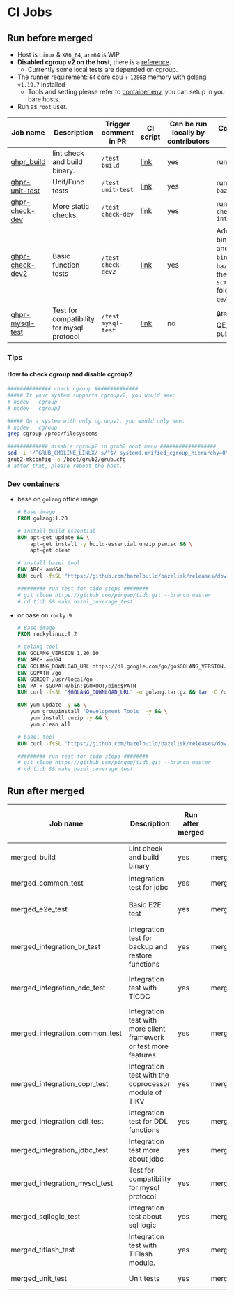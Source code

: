 CI Jobs
===

## Run before merged

- Host is `Linux` & `X86_64`, `arm64` is WIP.
- **Disabled cgroup v2 on the host**, there is a [reference](#how-to-check-cgroup-and-disable-cgroup2).
  - Currently some local tests are depended on cgroup.
- The runner requirement: `64` core cpu + `128GB` memory with golang `v1.19.7` installed
  - Tools and setting please refer to [container env](#dev-containers), you can setup in you bare hosts.
- Run as `root` user.
 
| Job name                                                            | Description                               | Trigger comment in PR | CI script                                                     | Can be run locally by contributors | Core Instructions to run locally                                                                                                                                                                                                                                                               |
| ------------------------------------------------------------------- | ----------------------------------------- | --------------------- | ------------------------------------------------------------- | ---------------------------------- | ---------------------------------------------------------------------------------------------------------------------------------------------------------------------------------------------------------------------------------------------------------------------------------------------- |
| [ghpr_build](/jobs/pingcap/tidb/latest/ghpr_build.groovy)           | lint check and build binary.              | `/test build`         | [link](/pipelines/pingcap/tidb/latest/ghpr_build.groovy)      | yes                                | run `make bazel_build`                                                                                                                                                                                                                                                                         |
| [ghpr-unit-test](/jobs/pingcap/tidb/latest/ghpr_unit_test.groovy)   | Unit/Func tests                           | `/test unit-test`     | [link](/pipelines/pingcap/tidb/latest/ghpr_unit_test.groovy)  | yes                                | run `make bazel_coverage_test`                                                                                                                                                                                                                                                                 | yes |
| [ghpr-check-dev](/jobs/pingcap/tidb/latest/ghpr_check.groovy)       | More static checks.                       | `/test check-dev`     | [link](/pipelines/pingcap/tidb/latest/ghpr_check.groovy)      | yes                                | run `make gogenerate check integrationtest`                                                                                                                                                                                                                                                        |
| [ghpr-check-dev2](/jobs/pingcap/tidb/latest/ghpr_check2.groovy)     | Basic function tests                      | `/test check-dev2`    | [link](/pipelines/pingcap/tidb/latest/ghpr_check2.groovy)     | yes                                | Add component binaries `tikv-server` and `pd-server` to the `bin/` dir after `make bazel_build`, then run the scripts in `scripts/pingcap/tidb` folder of  `pingcap-qe/ci` repo, [detail](https://github.com/PingCAP-QE/ci/blob/main/pipelines/pingcap/tidb/latest/ghpr_check2.groovy#L79-L86) |
| [ghpr-mysql-test](/jobs/pingcap/tidb/latest/ghpr_mysql_test.groovy) | Test for compatibility for mysql protocol | `/test mysql-test`    | [link](/pipelines/pingcap/tidb/latest/ghpr_mysql_test.groovy) | no                                 | 🔒test repo(PingCAP-QE/tidb-test) not public                                                                                                                                                                                                                                                       |


### Tips

#### How to check cgroup and disable cgroup2

```bash
############## check cgroup ##############
##### If your system supports cgroupv2, you would see:
# nodev   cgroup
# nodev   cgroup2

##### On a system with only cgroupv1, you would only see:
# nodev   cgroup
grep cgroup /proc/filesystems

############# disable cgroup2 in grub2 boot menu ################## 
sed -i '/^GRUB_CMDLINE_LINUX/ s/"$/ systemd.unified_cgroup_hierarchy=0"/' /etc/default/grub
grub2-mkconfig -o /boot/grub2/grub.cfg
# after that, please reboot the host.
```

### Dev containers

- base on `golang` office image
    ```Dockerfile
    # Base image
    FROM golang:1.20

    # install build essential
    RUN apt-get update && \
        apt-get install -y build-essential unzip psmisc && \
        apt-get clean

    # install bazel tool
    ENV ARCH amd64    
    RUN curl -fsSL "https://github.com/bazelbuild/bazelisk/releases/download/v1.16.0/bazelisk-linux-${ARCH}" -o /usr/local/bin/bazel && chmod +x /usr/local/bin/bazel

    ######### run test for tidb steps ########
    # git clone https://github.com/pingap/tidb.git --branch master
    # cd tidb && make bazel_coverage_test
    ```
- or base on `rocky:9`
    ```Dockerfile
    # Base image
    FROM rockylinux:9.2

    # golang tool
    ENV GOLANG_VERSION 1.20.10
    ENV ARCH amd64
    ENV GOLANG_DOWNLOAD_URL https://dl.google.com/go/go$GOLANG_VERSION.linux-$ARCH.tar.gz
    ENV GOPATH /go
    ENV GOROOT /usr/local/go
    ENV PATH $GOPATH/bin:$GOROOT/bin:$PATH
    RUN curl -fsSL "$GOLANG_DOWNLOAD_URL" -o golang.tar.gz && tar -C /usr/local -xzf golang.tar.gz && rm golang.tar.gz    

    RUN yum update -y && \
        yum groupinstall 'Development Tools' -y && \
        yum install unzip -y && \
        yum clean all        

    # bazel tool
    RUN curl -fsSL "https://github.com/bazelbuild/bazelisk/releases/download/v1.16.0/bazelisk-linux-${ARCH}" -o /usr/local/bin/bazel && chmod +x /usr/local/bin/bazel

    ######### run test for tidb steps ########
    # git clone https://github.com/pingap/tidb.git --branch master
    # cd tidb && make bazel_coverage_test
    ```

## Run after merged

| Job name                       | Description                                                       | Run after merged | CI script                             | Core Instructions to run locally                                                                                                                                                                                                       | Can be run locally by contributors | Trigger comment in pull request |
| ------------------------------ | ----------------------------------------------------------------- | ---------------- | ------------------------------------- | -------------------------------------------------------------------------------------------------------------------------------------------------------------------------------------------------------------------------------------- | ---------------------------------- | ------------------------------- |
| merged_build                   | Lint check and build binary                                       | yes              | merged_build.groovy                   | run `make bazel_build`                                                                                                                                                                                                                 | yes                                | N/A                             |
| merged_common_test             | integration test for jdbc                                         | yes              | merged_common_test.groovy             | 🔒test repo(pingcap/tidb-test) not public                                                                                                                                                                                               | no                                 | N/A                             |
| merged_e2e_test                | Basic E2E test                                                    | yes              | merged_e2e_test.groovy                | Run run-tests.sh shell under tests/graceshutdown and tests/globalkilltest                                                                                                                                                              | yes                                | N/A                             |
| merged_integration_br_test     | Integration test for backup and restore functions                 | yes              | merged_integration_br_test.groovy     | Run case with `tests/run.sh` shell, [the case list](https://github.com/PingCAP-QE/ci/blob/main/pipelines/pingcap/tidb/latest/merged_integration_br_test.groovy#L94~L112).                                                              | yes                                | N/A                             |
| merged_integration_cdc_test    | Integration test with TiCDC                                       | yes              | merged_integration_cdc_test.groovy    | Run case with make task in pingcap/tiflow repo: `make integration_test_mysql CASE="${CASES}"`, [the case list](https://github.com/PingCAP-QE/ci/blob/main/pipelines/pingcap/tidb/latest/merged_integration_cdc_test.groovy#L132~L143). | yes                                | N/A                             |
| merged_integration_common_test | Integration test with more client framework or test more features | yes              | merged_integration_common_test.groovy | 🔒test repo(pingcap/tidb-test) not public                                                                                                                                                                                               | no                                 | N/A                             |
| merged_integration_copr_test   | Integration test with the coprocessor module of TiKV              | yes              | merged_integration_copr_test.groovy   | Run `make push-down-test` in `tikv/tikv-copr-test` repo                                                                                                                                                                                | yes                                | N/A                             |
| merged_integration_ddl_test    | Integration test for DDL functions                                | yes              | merged_integration_ddl_test.groovy    | 🔒test repo(pingcap/tidb-test) not public                                                                                                                                                                                               | no                                 | N/A                             |
| merged_integration_jdbc_test   | Integration test more about jdbc                                  | yes              | merged_integration_jdbc_test.groovy   | 🔒test repo(pingcap/tidb-test) not public                                                                                                                                                                                               | no                                 | N/A                             |
| merged_integration_mysql_test  | Test for compatibility for mysql protocol                         | yes              | merged_integration_mysql_test.groovy  | 🔒test repo(pingcap/tidb-test) not public                                                                                                                                                                                               | no                                 | N/A                             |
| merged_sqllogic_test           | Integration test about sql logic                                  | yes              | merged_sqllogic_test.groovy           | 🔒test repo(pingcap/tidb-test) not public                                                                                                                                                                                               | no                                 | N/A                             |
| merged_tiflash_test            | Integration test with TiFlash module.                             | yes              | merged_tiflash_test.groovy            | Docker build with tidb [dockefile](https://raw.githubusercontent.com/PingCAP-QE/artifacts/main/dockerfiles/tidb.Dockerfile), then test with script in `pingcap/tiflash` repo: `tests/docker/run.sh`                                    | yes                                | N/A                             |
| merged_unit_test               | Unit tests                                                        | yes              | merged_unit_test.groovy               | run `./build/jenkins_unit_test`.sh                                                                                                                                                                                                     | yes                                | N/A                             |

